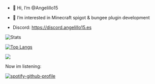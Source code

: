 - 👋 Hi, I’m @Angelillo15
- 👀 I’m interested in Minecraft spigot & bungee plugin development

- Discord: https://discord.angelillo15.es

![Stats](https://github-profile-summary-cards.vercel.app/api/cards/profile-details?username=Angelillo15&theme=radical&hide_border=true)

[![Top Langs](https://github-readme-stats.vercel.app/api/top-langs/?username=Angelillo15&layout=compact&theme=nightowl)](https://angelillo15.es)

![](https://komarev.com/ghpvc/?username=Angelillo15&color=blueviolet)


Now im listening:

[![spotify-github-profile](https://spotify-github-profile.vercel.app/api/view?uid=angelmg5555&cover_image=true&theme=default&bar_color=53b14f&bar_color_cover=false)](https://spotify-github-profile.vercel.app/api/view?uid=angelmg5555&redirect=true)


<!---
Angelillo15/Angelillo15 is a ✨ special ✨ repository because its `README.md` (this file) appears on your GitHub profile.
You can click the Preview link to take a look at your changes.
--->
